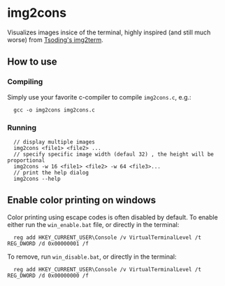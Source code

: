 # img2cons
Visualizes images insice of the terminal, highly inspired (and still much worse) from [Tsoding's img2term](https://github.com/tsoding/img2term).
## How to use
### Compiling
Simply use your favorite c-compiler to compile ```img2cons.c```, e.g.:
```
  gcc -o img2cons img2cons.c
```
### Running 
```
  // display multiple images
  img2cons <file1> <file2> ...
  // specify specific image width (defaul 32) , the height will be proportional
  img2cons -w 16 <file1> <file2> -w 64 <file3>...
  // print the help dialog
  img2cons --help
```
## Enable color printing on windows
Color printing using escape codes is often disabled by default.
To enable either run the ```win_enable.bat``` file, or directly in the terminal:
```
  reg add HKEY_CURRENT_USER\Console /v VirtualTerminalLevel /t REG_DWORD /d 0x00000001 /f
```
To remove, run ```win_disable.bat```, or directly in the terminal:
```
  reg add HKEY_CURRENT_USER\Console /v VirtualTerminalLevel /t REG_DWORD /d 0x00000000 /f
```